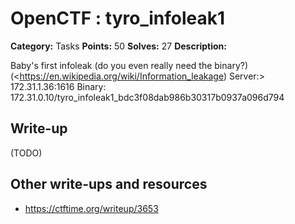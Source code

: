 # OpenCTF : tyro_infoleak1

**Category:** Tasks
**Points:** 50
**Solves:** 27
**Description:**

Baby's first infoleak (do you even really need the binary?) (<https://en.wikipedia.org/wiki/Information_leakage)
Server:> 172.31.1.36:1616
Binary: 172.31.0.10/tyro_infoleak1_bdc3f08dab986b30317b0937a096d794

## Write-up

(TODO)

## Other write-ups and resources

* https://ctftime.org/writeup/3653
